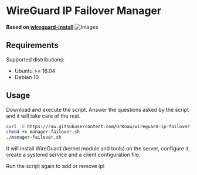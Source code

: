 # WireGuard IP Failover Manager

**Based on [wireguard-install](https://github.com/angristan/wireguard-install)**
![Images](https://github.com)
## Requirements

Supported distributions:

- Ubuntu >= 16.04
- Debian 10

## Usage

Download and execute the script. Answer the questions asked by the script and it will take care of the rest.

```bash
curl -O https://raw.githubusercontent.com/DrKnaw/wireguard-ip-failover-manager/master/manager-failover.sh
chmod +x manager-failover.sh
./manager-failover.sh
```

It will install WireGuard (kernel module and tools) on the server, configure it, create a systemd service and a client configuration file.

Run the script again to add or remove ip!
